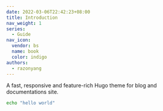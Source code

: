```yaml
---
date: 2022-03-06T22:42:23+08:00
title: Introduction
nav_weight: 1
series:
  - Guide
nav_icon:
  vendor: bs
  name: book
  color: indigo
authors:
  - razonyang
---
```


A fast, responsive and feature-rich Hugo theme for blog and documentations site.

<!--more-->

```sh
echo "hello world"
```

